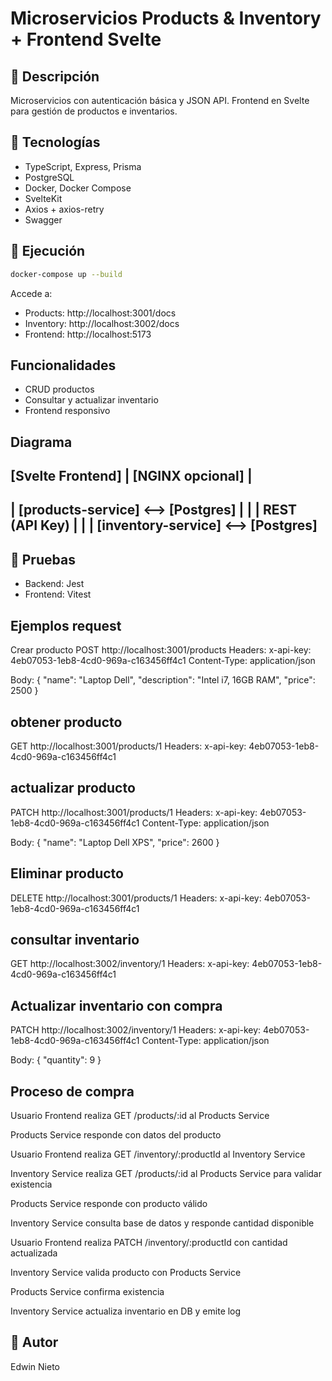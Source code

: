 # Microservicios Products & Inventory + Frontend Svelte

## 📝 Descripción
Microservicios con autenticación básica y JSON API. Frontend en Svelte para gestión de productos e inventarios.

## 🔧 Tecnologías
- TypeScript, Express, Prisma
- PostgreSQL
- Docker, Docker Compose
- SvelteKit
- Axios + axios-retry
- Swagger

## 🚀 Ejecución
```bash
docker-compose up --build
```

Accede a:
- Products: http://localhost:3001/docs
- Inventory: http://localhost:3002/docs
- Frontend: http://localhost:5173

## Funcionalidades
- CRUD productos
- Consultar y actualizar inventario
- Frontend responsivo
## Diagrama 
[Svelte Frontend]
      |
[NGINX opcional]
      |
-------------------------------
| [products-service] <--> [Postgres]
|        |
|   REST (API Key)
|        |
| [inventory-service] <--> [Postgres]
-------------------------------
## 🧪 Pruebas
- Backend: Jest
- Frontend: Vitest
## Ejemplos request 
Crear producto
POST http://localhost:3001/products
Headers:
  x-api-key: 4eb07053-1eb8-4cd0-969a-c163456ff4c1
Content-Type: application/json

Body:
{
  "name": "Laptop Dell",
  "description": "Intel i7, 16GB RAM",
  "price": 2500
}

## obtener producto 
GET http://localhost:3001/products/1
Headers:
  x-api-key: 4eb07053-1eb8-4cd0-969a-c163456ff4c1

  ## actualizar producto

  PATCH http://localhost:3001/products/1
Headers:
  x-api-key: 4eb07053-1eb8-4cd0-969a-c163456ff4c1
Content-Type: application/json

Body:
{
  "name": "Laptop Dell XPS",
  "price": 2600
}

## Eliminar producto
DELETE http://localhost:3001/products/1
Headers:
  x-api-key: 4eb07053-1eb8-4cd0-969a-c163456ff4c1

## consultar inventario
GET http://localhost:3002/inventory/1
Headers:
  x-api-key: 4eb07053-1eb8-4cd0-969a-c163456ff4c1

## Actualizar inventario con compra

PATCH http://localhost:3002/inventory/1
Headers:
  x-api-key: 4eb07053-1eb8-4cd0-969a-c163456ff4c1
Content-Type: application/json

Body:
{
  "quantity": 9
}

## Proceso de compra

Usuario Frontend realiza GET /products/:id al Products Service

Products Service responde con datos del producto

Usuario Frontend realiza GET /inventory/:productId al Inventory Service

Inventory Service realiza GET /products/:id al Products Service para validar existencia

Products Service responde con producto válido

Inventory Service consulta base de datos y responde cantidad disponible

Usuario Frontend realiza PATCH /inventory/:productId con cantidad actualizada

Inventory Service valida producto con Products Service

Products Service confirma existencia

Inventory Service actualiza inventario en DB y emite log
## 👤 Autor
Edwin Nieto